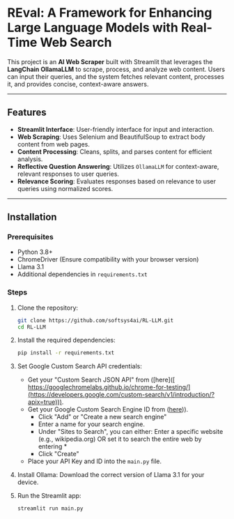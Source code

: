 # REval: A Framework for Enhancing Large Language Models with Real-Time Web Search

This project is an **AI Web Scraper** built with Streamlit that leverages the **LangChain OllamaLLM** to scrape, process, and analyze web content. Users can input their queries, and the system fetches relevant content, processes it, and provides concise, context-aware answers.

---

## Features

- **Streamlit Interface**: User-friendly interface for input and interaction.
- **Web Scraping**: Uses Selenium and BeautifulSoup to extract body content from web pages.
- **Content Processing**: Cleans, splits, and parses content for efficient analysis.
- **Reflective Question Answering**: Utilizes `OllamaLLM` for context-aware, relevant responses to user queries.
- **Relevance Scoring**: Evaluates responses based on relevance to user queries using normalized scores.

---

## Installation

### Prerequisites

- Python 3.8+
- ChromeDriver (Ensure compatibility with your browser version)
- Llama 3.1
- Additional dependencies in `requirements.txt`

### Steps

1. Clone the repository:
   ```bash
   git clone https://github.com/softsys4ai/RL-LLM.git
   cd RL-LLM

2. Install the required dependencies:
   ```bash
   pip install -r requirements.txt
   
3. Set Google Custom Search API credentials:
   - Get your "Custom Search JSON API" from ([here]([ https://googlechromelabs.github.io/chrome-for-testing/](https://developers.google.com/custom-search/v1/introduction/?apix=true))).
   - Get your Google Custom Search Engine ID from ([here]([https://cse.google.com/cse/all))).
      - Click "Add" or "Create a new search engine"
      - Enter a name for your search engine.
      - Under "Sites to Search", you can either:
            Enter a specific website (e.g., wikipedia.org)
            OR set it to search the entire web by entering *
      - Click "Create"
   - Place your API Key and ID into the `main.py` file.
     
4. Install Ollama: Download the correct version of Llama 3.1 for your device.
   
5. Run the Streamlit app:
   ```bash
   streamlit run main.py
